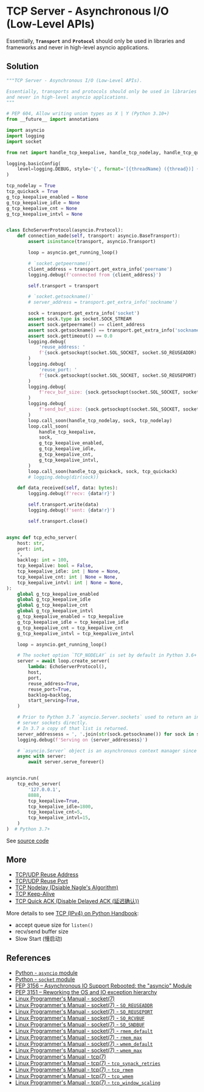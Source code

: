 # TCP Server - Asynchronous I/O (Low-Level APIs)

Essentially, **`Transport`** and **`Protocol`** should only be used in libraries and frameworks
and never in high-level asyncio applications.

## Solution

```python
"""TCP Server - Asynchronous I/O (Low-Level APIs).

Essentially, transports and protocols should only be used in libraries and frameworks
and never in high-level asyncio applications.
"""

# PEP 604, Allow writing union types as X | Y (Python 3.10+)
from __future__ import annotations

import asyncio
import logging
import socket

from net import handle_tcp_keepalive, handle_tcp_nodelay, handle_tcp_quickack

logging.basicConfig(
    level=logging.DEBUG, style='{', format='[{threadName} ({thread})] {message}'
)

tcp_nodelay = True
tcp_quickack = True
g_tcp_keepalive_enabled = None
g_tcp_keepalive_idle = None
g_tcp_keepalive_cnt = None
g_tcp_keepalive_intvl = None


class EchoServerProtocol(asyncio.Protocol):
    def connection_made(self, transport: asyncio.BaseTransport):
        assert isinstance(transport, asyncio.Transport)

        loop = asyncio.get_running_loop()

        # `socket.getpeername()`
        client_address = transport.get_extra_info('peername')
        logging.debug(f'connected from {client_address}')

        self.transport = transport

        # `socket.getsockname()`
        # server_address = transport.get_extra_info('sockname')

        sock = transport.get_extra_info('socket')
        assert sock.type is socket.SOCK_STREAM
        assert sock.getpeername() == client_address
        assert sock.getsockname() == transport.get_extra_info('sockname')
        assert sock.gettimeout() == 0.0
        logging.debug(
            'reuse_address: '
            f'{sock.getsockopt(socket.SOL_SOCKET, socket.SO_REUSEADDR) != 0}'
        )
        logging.debug(
            'reuse_port: '
            f'{sock.getsockopt(socket.SOL_SOCKET, socket.SO_REUSEPORT) != 0}'
        )
        logging.debug(
            f'recv_buf_size: {sock.getsockopt(socket.SOL_SOCKET, socket.SO_RCVBUF)}'
        )
        logging.debug(
            f'send_buf_size: {sock.getsockopt(socket.SOL_SOCKET, socket.SO_SNDBUF)}'
        )
        loop.call_soon(handle_tcp_nodelay, sock, tcp_nodelay)
        loop.call_soon(
            handle_tcp_keepalive,
            sock,
            g_tcp_keepalive_enabled,
            g_tcp_keepalive_idle,
            g_tcp_keepalive_cnt,
            g_tcp_keepalive_intvl,
        )
        loop.call_soon(handle_tcp_quickack, sock, tcp_quickack)
        # logging.debug(dir(sock))

    def data_received(self, data: bytes):
        logging.debug(f'recv: {data!r}')

        self.transport.write(data)
        logging.debug(f'sent: {data!r}')

        self.transport.close()


async def tcp_echo_server(
    host: str,
    port: int,
    *,
    backlog: int = 100,
    tcp_keepalive: bool = False,
    tcp_keepalive_idle: int | None = None,
    tcp_keepalive_cnt: int | None = None,
    tcp_keepalive_intvl: int | None = None,
):
    global g_tcp_keepalive_enabled
    global g_tcp_keepalive_idle
    global g_tcp_keepalive_cnt
    global g_tcp_keepalive_intvl
    g_tcp_keepalive_enabled = tcp_keepalive
    g_tcp_keepalive_idle = tcp_keepalive_idle
    g_tcp_keepalive_cnt = tcp_keepalive_cnt
    g_tcp_keepalive_intvl = tcp_keepalive_intvl

    loop = asyncio.get_running_loop()

    # The socket option `TCP_NODELAY` is set by default in Python 3.6+
    server = await loop.create_server(
        lambda: EchoServerProtocol(),
        host,
        port,
        reuse_address=True,
        reuse_port=True,
        backlog=backlog,
        start_serving=True,
    )

    # Prior to Python 3.7 `asyncio.Server.sockets` used to return an internal list of
    # server sockets directly.
    # In 3.7 a copy of that list is returned.
    server_addressess = ', '.join(str(sock.getsockname()) for sock in server.sockets)
    logging.debug(f'Serving on {server_addressess}')

    # `asyncio.Server` object is an asynchronous context manager since Python 3.7.
    async with server:
        await server.serve_forever()


asyncio.run(
    tcp_echo_server(
        '127.0.0.1',
        8888,
        tcp_keepalive=True,
        tcp_keepalive_idle=1800,
        tcp_keepalive_cnt=5,
        tcp_keepalive_intvl=15,
    )
)  # Python 3.7+
```

See [source code](https://github.com/leven-cn/python-cookbook/blob/main/examples/core/tcp_server_asyncio_low_api.py)

## More

- [TCP/UDP Reuse Address](net_reuse_address)
- [TCP/UDP Reuse Port](net_reuse_port)
- [TCP Nodelay (Dsiable Nagle's Algorithm)](tcp_nodelay)
- [TCP Keep-Alive](tcp_keepalive)
- [TCP Quick ACK (Disable Delayed ACK (延迟确认))](tcp_quickack)

More details to see [TCP (IPv4) on Python Handbook](https://leven-cn.github.io/python-handbook/recipes/core/tcp_ipv4):

- accept queue size for `listen()`
- recv/send buffer size
- Slow Start (慢启动)

## References

- [Python - `asyncio` module](https://docs.python.org/3/library/asyncio.html)
- [Python - `socket` module](https://docs.python.org/3/library/socket.html)
- [PEP 3156 – Asynchronous IO Support Rebooted: the "asyncio" Module](https://peps.python.org/pep-3156/)
- [PEP 3151 – Reworking the OS and IO exception hierarchy](https://peps.python.org/pep-3151/)
- [Linux Programmer's Manual - socket(7)](https://manpages.debian.org/bullseye/manpages/socket.7.en.html)
- [Linux Programmer's Manual - socket(7) - `SO_REUSEADDR`](https://manpages.debian.org/bullseye/manpages/socket.7.en.html#SO_REUSEADDR)
- [Linux Programmer's Manual - socket(7) - `SO_REUSEPORT`](https://manpages.debian.org/bullseye/manpages/socket.7.en.html#SO_REUSEPORT)
- [Linux Programmer's Manual - socket(7) - `SO_RCVBUF`](https://manpages.debian.org/bullseye/manpages/socket.7.en.html#SO_RCVBUF)
- [Linux Programmer's Manual - socket(7) - `SO_SNDBUF`](https://manpages.debian.org/bullseye/manpages/socket.7.en.html#SO_SNDBUF)
- [Linux Programmer's Manual - socket(7) - `rmem_default`](https://manpages.debian.org/bullseye/manpages/socket.7.en.html#rmem_default)
- [Linux Programmer's Manual - socket(7) - `rmem_max`](https://manpages.debian.org/bullseye/manpages/socket.7.en.html#rmem_max)
- [Linux Programmer's Manual - socket(7) - `wmem_default`](https://manpages.debian.org/bullseye/manpages/socket.7.en.html#wmem_default)
- [Linux Programmer's Manual - socket(7) - `wmem_max`](https://manpages.debian.org/bullseye/manpages/socket.7.en.html#wmem_max)
- [Linux Programmer's Manual - tcp(7)](https://manpages.debian.org/bullseye/manpages/tcp.7.en.html)
- [Linux Programmer's Manual - tcp(7) - `tcp_synack_retries`](https://manpages.debian.org/bullseye/manpages/tcp.7.en.html#tcp_synack_retries)
- [Linux Programmer's Manual - tcp(7) - `tcp_rmem`](https://manpages.debian.org/bullseye/manpages/tcp.7.en.html#tcp_rmem)
- [Linux Programmer's Manual - tcp(7) - `tcp_wmem`](https://manpages.debian.org/bullseye/manpages/tcp.7.en.html#tcp_wmem)
- [Linux Programmer's Manual - tcp(7) - `tcp_window_scaling`](https://manpages.debian.org/bullseye/manpages/tcp.7.en.html#tcp_window_scaling)
